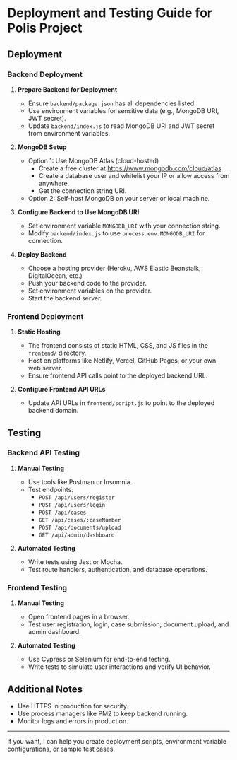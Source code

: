 # Deployment and Testing Guide for Polis Project

## Deployment

### Backend Deployment

1. **Prepare Backend for Deployment**
   - Ensure `backend/package.json` has all dependencies listed.
   - Use environment variables for sensitive data (e.g., MongoDB URI, JWT secret).
   - Update `backend/index.js` to read MongoDB URI and JWT secret from environment variables.

2. **MongoDB Setup**
   - Option 1: Use MongoDB Atlas (cloud-hosted)
     - Create a free cluster at https://www.mongodb.com/cloud/atlas
     - Create a database user and whitelist your IP or allow access from anywhere.
     - Get the connection string URI.
   - Option 2: Self-host MongoDB on your server or local machine.

3. **Configure Backend to Use MongoDB URI**
   - Set environment variable `MONGODB_URI` with your connection string.
   - Modify `backend/index.js` to use `process.env.MONGODB_URI` for connection.

4. **Deploy Backend**
   - Choose a hosting provider (Heroku, AWS Elastic Beanstalk, DigitalOcean, etc.)
   - Push your backend code to the provider.
   - Set environment variables on the provider.
   - Start the backend server.

### Frontend Deployment

1. **Static Hosting**
   - The frontend consists of static HTML, CSS, and JS files in the `frontend/` directory.
   - Host on platforms like Netlify, Vercel, GitHub Pages, or your own web server.
   - Ensure frontend API calls point to the deployed backend URL.

2. **Configure Frontend API URLs**
   - Update API URLs in `frontend/script.js` to point to the deployed backend domain.

## Testing

### Backend API Testing

1. **Manual Testing**
   - Use tools like Postman or Insomnia.
   - Test endpoints:
     - `POST /api/users/register`
     - `POST /api/users/login`
     - `POST /api/cases`
     - `GET /api/cases/:caseNumber`
     - `POST /api/documents/upload`
     - `GET /api/admin/dashboard`

2. **Automated Testing**
   - Write tests using Jest or Mocha.
   - Test route handlers, authentication, and database operations.

### Frontend Testing

1. **Manual Testing**
   - Open frontend pages in a browser.
   - Test user registration, login, case submission, document upload, and admin dashboard.

2. **Automated Testing**
   - Use Cypress or Selenium for end-to-end testing.
   - Write tests to simulate user interactions and verify UI behavior.

## Additional Notes

- Use HTTPS in production for security.
- Use process managers like PM2 to keep backend running.
- Monitor logs and errors in production.

---

If you want, I can help you create deployment scripts, environment variable configurations, or sample test cases.

